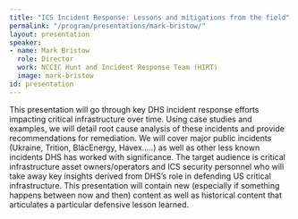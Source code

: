 ```yaml
---
title: "ICS Incident Response: Lessons and mitigations from the field"
permalink: "/program/presentations/mark-bristow/"
layout: presentation
speaker:
- name: Mark Bristow
  role: Director
  work: NCCIC Hunt and Incident Response Team (HIRT)
  image: mark-bristow
id: presentation
---
```


This presentation will go through key DHS incident response efforts impacting critical infrastructure over time.  Using case studies and examples, we will detail root cause analysis of these incidents and provide recommendations for remediation.  We will cover major public incidents (Ukraine, Trition, BlacEnergy, Havex…..) as well as other less known incidents DHS has worked with significance.  The target audience is critical infrastructure asset owners/operators and ICS security personnel who will take away key insights derived from DHS’s role in defending US critical infrastructure.  This presentation will contain new (especially if something happens between now and then) content as well as historical content that articulates a particular defensive lesson learned.